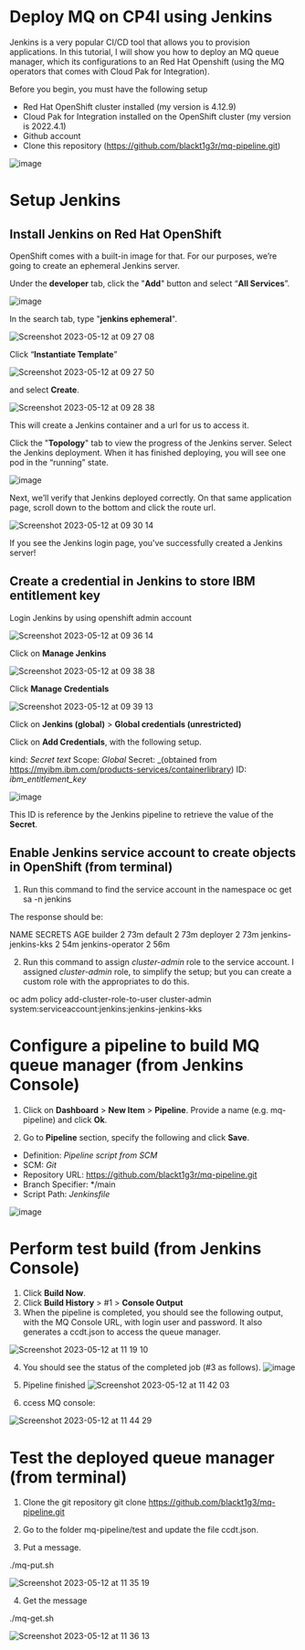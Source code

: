 # Deploy MQ on CP4I using Jenkins
Jenkins is a very popular CI/CD tool that allows you to provision applications. In this tutorial, I will show you how to deploy an MQ queue manager, which its configurations to an Red Hat Openshift (using the MQ operators that comes with Cloud Pak for Integration).

Before you begin, you must have the following setup
- Red Hat OpenShift cluster installed (my version is 4.12.9)
- Cloud Pak for Integration installed on the OpenShift cluster (my version is 2022.4.1)
- Github account
- Clone this repository (https://github.com/blackt1g3r/mq-pipeline.git)

![image](https://github.com/blackt1g3r/mq-pipeline/assets/14035593/9e0395dc-73b5-490b-9e29-be4dde81f650)

# Setup Jenkins 
## Install Jenkins on Red Hat OpenShift

OpenShift comes with a built-in image for that. For our purposes, we’re going to create an ephemeral Jenkins server.

Under the **developer** tab, click the "**Add**" button and select “**All Services**”.

![image](https://github.com/blackt1g3r/mq-pipeline/assets/14035593/7b49a0cc-67ba-475f-8710-b6c0790ad415)

In the search tab, type "**jenkins ephemeral**".

![Screenshot 2023-05-12 at 09 27 08](https://github.com/blackt1g3r/mq-pipeline/assets/14035593/125ba879-9eb2-4424-9532-d3d7d652afb6)

Click  “**Instantiate Template**”

![Screenshot 2023-05-12 at 09 27 50](https://github.com/blackt1g3r/mq-pipeline/assets/14035593/43647e95-5b8b-4054-a961-747478e97f21)

and select **Create**.

![Screenshot 2023-05-12 at 09 28 38](https://github.com/blackt1g3r/mq-pipeline/assets/14035593/29507fc8-f893-4cc3-b625-758a361454e8)

This will create a Jenkins container and a url for us to access it.

Click the "**Topology**" tab to view the progress of the Jenkins server. Select the Jenkins deployment. When it has finished deploying, you will see one pod in the “running” state.

![image](https://github.com/blackt1g3r/mq-pipeline/assets/14035593/81910d00-d47c-4425-9154-9d72250b4582)

Next, we’ll verify that Jenkins deployed correctly. On that same application page, scroll down to the bottom and click the route url.

![Screenshot 2023-05-12 at 09 30 14](https://github.com/blackt1g3r/mq-pipeline/assets/14035593/b60adc80-93ba-40e7-938c-0d9acf87d2f2)

If you see the Jenkins login page, you've successfully created a Jenkins server!

## Create a credential in Jenkins to store IBM entitlement key
Login Jenkins by using openshift admin account

![Screenshot 2023-05-12 at 09 36 14](https://github.com/blackt1g3r/mq-pipeline/assets/14035593/ec49dfdf-c155-4678-ab9c-f9993b08b6a2)

Click on **Manage Jenkins** 

![Screenshot 2023-05-12 at 09 38 38](https://github.com/blackt1g3r/mq-pipeline/assets/14035593/568bee1a-3afb-4b45-b0e2-f23974215d13)

Click **Manage Credentials**

![Screenshot 2023-05-12 at 09 39 13](https://github.com/blackt1g3r/mq-pipeline/assets/14035593/f4eb5f08-447b-4d1b-aef2-9a0600f667e0)

Click on **Jenkins (global)** > **Global credentials (unrestricted)**

Click on **Add Credentials**, with the following setup.

kind: _Secret text_
Scope: _Global_
Secret: _(obtained from https://myibm.ibm.com/products-services/containerlibrary)
ID: _ibm_entitlement_key_

![image](https://github.com/blackt1g3r/mq-pipeline/assets/14035593/966b32ca-0e0f-48c5-8c13-8a7edac9fcc0)

This ID is reference by the Jenkins pipeline to retrieve the value of the **Secret**.

## Enable Jenkins service account to create objects in OpenShift (from terminal)

1. Run this command to find the service account in the namespace
oc get sa -n jenkins

The response should be:

NAME                SECRETS AGE
builder             2       73m
default             2       73m
deployer            2       73m
jenkins-jenkins-kks 2       54m
jenkins-operator    2       56m

2. Run this command to assign _cluster-admin_ role to the service account. I assigned _cluster-admin_ role, to simplify the setup; but you can create a custom role with the appropriates to do this.

oc adm policy add-cluster-role-to-user cluster-admin system:serviceaccount:jenkins:jenkins-jenkins-kks

# Configure a pipeline to build MQ queue manager (from Jenkins Console)

1. Click on **Dashboard** > **New Item** > **Pipeline**. Provide a name (e.g. mq-pipeline) and click **Ok**.

2. Go to **Pipeline** section, specify the following and click **Save**.
- Definition: _Pipeline script from SCM_
- SCM: _Git_
- Repository URL: https://github.com/blackt1g3r/mq-pipeline.git
- Branch Specifier: */main
- Script Path: _Jenkinsfile_

![image](https://github.com/blackt1g3r/mq-pipeline/assets/14035593/db9f3799-7bac-49ca-8fb6-efbcf8ce4948)

# Perform test build (from Jenkins Console)

1. Click **Build Now**.
2. Click **Build History** > #1 > **Console Output**
3. When the pipeline is completed, you should see the following output, with the MQ Console URL, with login user and password. It also generates a ccdt.json to access the queue manager.

![Screenshot 2023-05-12 at 11 19 10](https://github.com/blackt1g3r/mq-pipeline/assets/14035593/cda82f2a-b55a-4a4f-8c43-826c7c6259d7)

4. You should see the status of the completed job (#3 as follows).
![image](https://github.com/blackt1g3r/mq-pipeline/assets/14035593/27eb3372-7793-440a-86ee-5859d27d7cd2)

5. Pipeline finished
![Screenshot 2023-05-12 at 11 42 03](https://github.com/blackt1g3r/mq-pipeline/assets/14035593/c9398397-ed9c-48d7-b103-b7117bfa62f7)

6. ccess MQ console:

![Screenshot 2023-05-12 at 11 44 29](https://github.com/blackt1g3r/mq-pipeline/assets/14035593/d6b9c380-c839-428b-b7a3-32e3d54e6b19)

# Test the deployed queue manager (from terminal)
1. Clone the git repository
git clone https://github.com/blackt1g3/mq-pipeline.git

2. Go to the folder mq-pipeline/test and update the file ccdt.json.

3. Put a message.

 ./mq-put.sh
 
![Screenshot 2023-05-12 at 11 35 19](https://github.com/blackt1g3r/mq-pipeline/assets/14035593/91eab5b8-e2a0-4132-b36c-5198bc9bd5ea)

4. Get the message

./mq-get.sh

![Screenshot 2023-05-12 at 11 36 13](https://github.com/blackt1g3r/mq-pipeline/assets/14035593/3d1148b1-5e3c-4ff6-8ee4-db7321fa479d)




